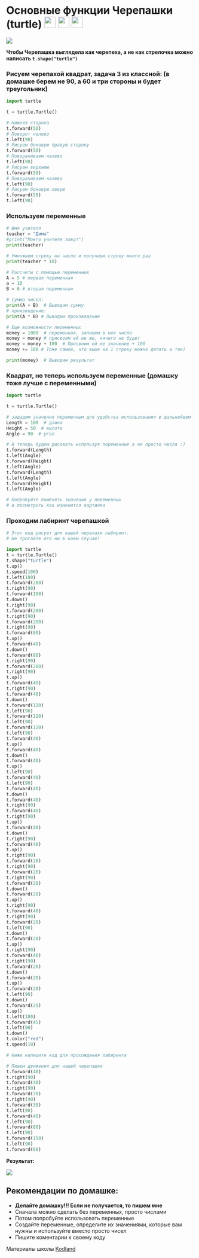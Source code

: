 # Основные функции Черепашки (turtle) <img src="https://vk.com/emoji/e/f09f90a2.png" height="30px"/> <img src="https://vk.com/emoji/e/f09f90a2.png" height="30px"/> <img src="https://vk.com/emoji/e/f09f90a2.png" height="30px"/>

<img src="image_assets/turtle.png"/>

**Чтобы Черепашка выглядела как черепеха, а не как стрелочка можно написать `t.shape("turtle")`**

### Рисуем черепахой квадрат, задача 3 из классной: (в домашке берем не 90, а 60 и три стороны и будет треугольник)

```python	
import turtle

t = turtle.Turtle()

# Нижняя сторона
t.forward(50) 
# Поворот налево
t.left(90) 
# Рисуем боковую правую сторону
t.forward(50) 
# Поворачиваем налево
t.left(90) 
# Рисуем верхнюю
t.forward(50) 
# Поворачиваем налево
t.left(90) 
# Рисуем боковую левую
t.forward(50) 
t.left(90) 
```



### Используем переменные

```python
# Имя учителя
teacher = "Дима"
#print("Моего учителя зовут")
print(teacher)

# Умножаем строку на число и получаем строку много раз
print(teacher * 10)

# Рассчеты с помощью переменных
A = 5 # первая переменная
a = 10
B = 6 # вторая переменная

# сумма чисел:
print(A + B)  # Выводим сумму
# произведение:
print(A * B) # Выводим произведение

# Еще возможности переменных
money = 1000  # переменная, запишем в нее число
money = money # присвоим ей ее же, ничего не будет
money = money + 100  # Присвоим ей ее значение + 100
money += 100 # Тоже самое, что выше на 1 строку можно делать и так)

print(money)  # Выводим результат
```





### Квадрат, но теперь используем переменные (домашку тоже лучше с переменными)

```python
import turtle

t = turtle.Turtle()

# зададим значения переменным для удобства использования в дальнейшем
Length = 100  # длина
Height = 50  # высота
Angle = 90  # угол

# А теперь будем рисовать используя переменные а не просто числа :)
t.forward(Length) 
t.left(Angle) 
t.forward(Height) 
t.left(Angle) 
t.forward(Length) 
t.left(Angle) 
t.forward(Height) 
t.left(Angle) 

# Попробуйте поменять значения у переменных 
# и посмотреть как изменится картинка
```



### Проходим лабиринт черепашкой

```python
# Этот код рисует для вашей черепахи лабиринт. 
# Не трогайте его ни в коем случае!

import turtle
t = turtle.Turtle()
t.shape("turtle")
t.up()
t.speed(100)
t.left(180)
t.forward(200)
t.right(90)
t.forward(100)
t.down()
t.right(90)
t.forward(200)
t.right(90)
t.forward(200)
t.right(90)
t.forward(80)
t.up()
t.forward(40)
t.down()
t.forward(80)
t.right(90)
t.forward(200)
t.right(90)
t.up()
t.forward(40)
t.right(90)
t.forward(40)
t.down()
t.forward(120)
t.left(90)
t.forward(120)
t.left(90)
t.forward(120)
t.left(90)
t.forward(40)
t.up()
t.forward(40)
t.down()
t.forward(40)
t.up()
t.left(90)
t.forward(40)
t.left(90)
t.forward(40)
t.down()
t.forward(40)
t.right(90)
t.forward(40)
t.right(90)
t.up()
t.forward(40)
t.down()
t.right(90)
t.forward(40)
t.up()
t.right(90)
t.forward(20)
t.right(90)
t.forward(20)
t.right(90)
t.forward(20)
t.down()
t.forward(20)
t.up()
t.right(90)
t.forward(40)
t.right(90)
t.forward(20)
t.left(90)
t.down()
t.forward(20)
t.up()
t.right(90)
t.forward(40)
t.right(90)
t.forward(20)
t.down()
t.forward(20)
t.up()
t.forward(20)
t.left(90)
t.down()
t.forward(25)
t.up()
t.left(180)
t.forward(45)
t.left(90)
t.down()
t.color("red")
t.speed(10)

# Ниже напишите код для прохождения лабиринта

# Пишем движения для нашей черепашки
t.forward(40)
t.right(90)
t.forward(40)
t.right(90)
t.forward(70)
t.right(90)
t.forward(30)
t.left(90)
t.forward(40)
t.left(90)
t.forward(60)
t.left(90)
t.forward(150)
t.left(90)
t.forward(60)
```

**Результат:**

<img src="image_assets/labirint.png"/>

## Рекомендации по домашке:

- **Делайте домашку!!! Если не получается, то пишем мне**
- Сначала можно сделать без переменных, просто числами
- Потом попробуйте использовать переменные
- Создайте переменные, определите их значениями, которые вам нужны и используйте вместо просто чисел
- Пишите коментарии к своему коду



Материалы школы  <a href="https://kodland.org/">Kodland<a/>